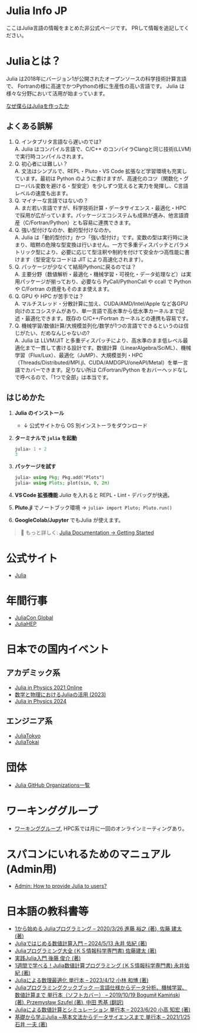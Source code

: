 # Julia Info JP

ここはJulia言語の情報をまとめた非公式ページです。
PRして情報を追記してください。

# Juliaとは？

Julia は2018年にバージョン1が公開されたオープンソースの科学技術計算言語で、 
Fortranの様に高速でかつPythonの様に生産性の高い言語です。
Julia は様々な分野において活用が始まっています。

[なぜ僕らはJuliaを作ったか](https://www.geidai.ac.jp/~marui/julialang/why_we_created_julia/index.html)

## よくある誤解

1. Q. インタプリタ言語なら遅いのでは?<br>A. Julia はコンパイル言語で、C/C++ のコンパイラClangと同じ技術(LLVM)で実行時コンパイルされます。
2. Q. 初心者には難しい？<br>A. 文法はシンプルで、REPL・Pluto・VS Code 拡張など学習環境も充実しています。最初は Python のように書けますが、高速化のコツ（関数化・グローバル変数を避ける・型安定）を少しずつ覚えると実力を発揮し、C言語レベルの速度も出ます。
3. Q. マイナーな言語ではないの？<br>A. まだ若い言語ですが、科学技術計算・データサイエンス・最適化・HPC で採用が広がっています。パッケージエコシステムも成熟が進み、他言語資産（C/Fortran/Python）とも容易に連携できます。
4. Q. 強い型付けなのか、動的型付けなのか。<br>A. Julia は「動的型付け」かつ「強い型付け」です。変数の型は実行時に決まり、暗黙の危険な型変換は行いません。一方で多重ディスパッチとパラメトリック型により、必要に応じて型注釈や制約を付けて安全かつ高性能に書けます（型安定なコードは JIT により高速化されます）。
5. Q. パッケージが少なくて結局Pythonに戻るのでは？<br>A. 主要分野（数値解析・最適化・機械学習・可視化・データ処理など）は実用パッケージが揃っており、必要なら PyCall/PythonCall や ccall で Python や C/Fortran の資産もそのまま使えます。
6. Q. GPU や HPC が苦手では？<br>A. マルチスレッド・分散計算に加え、CUDA/AMD/Intel/Apple など各GPU向けのエコシステムがあり、単一言語で高水準から低水準カーネルまで記述・最適化できます。既存の C/C++/Fortran カーネルとの連携も容易です。
7. Q. 機械学習/数値計算/大規模並列化/数学が1つの言語でできるというのは信じがたい、だめなんじゃないの?<br>A. Julia は LLVM/JIT と多重ディスパッチにより、高水準のまま低レベル最適化まで一貫して書ける設計です。数値計算（LinearAlgebra/SciML）、機械学習（Flux/Lux）、最適化（JuMP）、大規模並列・HPC（Threads/Distributed/MPI.jl、CUDA/AMDGPU/oneAPI/Metal）を単一言語でカバーできます。足りない所は C/Fortran/Python をおバーヘッドなしで呼べるので、「1つで全部」は本当です。

## はじめかた

1. **Julia のインストール**

   * ↓ 公式サイトから OS 別インストーラをダウンロード
2. **ターミナルで `julia` を起動**

   ```julia
   julia> 1 + 2
   3
   ```
   
3. **パッケージを試す**

   ```julia
   julia> using Pkg; Pkg.add("Plots")
   julia> using Plots; plot(sin, 0, 2π)
   ```
   
4. **VS Code 拡張機能** *Julia* を入れると REPL・Lint・デバッグが快適。
5. **Pluto.jl** でノートブック環境 → `julia> import Pluto; Pluto.run()`
6. **GoogleColab/Jupyter** でもJulia が使えます。

> 🔗 もっと詳しく: [Julia Documentation → Getting Started](https://docs.julialang.org/en/v1/manual/getting-started/)

# 公式サイト

- [Julia](https://julialang.org/)

# 年間行事

- [JuliaCon Global](https://juliacon.org/)
- [JuliaHEP](https://www.juliahep.org/)

# 日本での国内イベント
## アカデミック系

- [Julia in Physics 2021 Online](https://akio-tomiya.github.io/julia_in_physics/)
- [数学と物理におけるJuliaの活用 (2023)](https://akio-tomiya.github.io/julia_imi_workshop2023/)
- [Julia in Physics 2024](https://ohno.github.io/julia_in_physics_2024/)

## エンジニア系
- [JuliaTokyo](https://juliatokyo.connpass.com/)
- [JuliaTokai](https://juliatokai.connpass.com/)



# 団体

- [Julia GitHub Organizations一覧](https://julialang.org/community/organizations/)

# ワーキンググループ
- [ワーキンググループ](https://julialang.org/community/working-groups/), HPC系では月に一回のオンラインミーティングあり。

# スパコンにいれるためのマニュアル(Admin用)

- [Admin: How to provide Julia to users?](https://juliahpc.github.io/sysadmin_julia/)

# 日本語の教科書等

- [1から始める Juliaプログラミング – 2020/3/26 進藤 裕之 (著), 佐藤 建太 (著)](https://www.amazon.co.jp/1%E3%81%8B%E3%82%89%E5%A7%8B%E3%82%81%E3%82%8B-Julia%E3%83%97%E3%83%AD%E3%82%B0%E3%83%A9%E3%83%9F%E3%83%B3%E3%82%B0-%E9%80%B2%E8%97%A4-%E8%A3%95%E4%B9%8B/dp/433902905X/)
- [Juliaではじめる数値計算入門 – 2024/5/13 永井 佑紀 (著)](https://www.amazon.co.jp/Julia%E3%81%A7%E3%81%AF%E3%81%98%E3%82%81%E3%82%8B%E6%95%B0%E5%80%A4%E8%A8%88%E7%AE%97%E5%85%A5%E9%96%80-%E6%B0%B8%E4%BA%95-%E4%BD%91%E7%B4%80/dp/4297141280/)
- [Juliaプログラミング大全 (ＫＳ情報科学専門書) 佐藤建太 (著)](https://www.amazon.co.jp/%EF%BC%AA%EF%BD%95%EF%BD%8C%EF%BD%89%EF%BD%81%E3%83%97%E3%83%AD%E3%82%B0%E3%83%A9%E3%83%9F%E3%83%B3%E3%82%B0%E5%A4%A7%E5%85%A8-%EF%BC%AB%EF%BC%B3%E6%83%85%E5%A0%B1%E7%A7%91%E5%AD%A6%E5%B0%82%E9%96%80%E6%9B%B8-%E4%BD%90%E8%97%A4%E5%BB%BA%E5%A4%AA-ebook/dp/B0CBV3S7K8/)
- [実践Julia入門 後藤 俊介 (著) ](https://www.amazon.co.jp/%E5%AE%9F%E8%B7%B5Julia%E5%85%A5%E9%96%80-%E5%BE%8C%E8%97%A4-%E4%BF%8A%E4%BB%8B-ebook/dp/B0BVZ647JD/)
- [1週間で学べる！Julia数値計算プログラミング (ＫＳ情報科学専門書) 永井佑紀 (著) ](https://www.amazon.co.jp/%EF%BC%91%E9%80%B1%E9%96%93%E3%81%A7%E5%AD%A6%E3%81%B9%E3%82%8B%EF%BC%81-%EF%BC%AA%EF%BD%95%EF%BD%8C%EF%BD%89%EF%BD%81%E6%95%B0%E5%80%A4%E8%A8%88%E7%AE%97%E3%83%97%E3%83%AD%E3%82%B0%E3%83%A9%E3%83%9F%E3%83%B3%E3%82%B0-%EF%BC%AB%EF%BC%B3%E6%83%85%E5%A0%B1%E7%A7%91%E5%AD%A6%E5%B0%82%E9%96%80%E6%9B%B8-%E6%B0%B8%E4%BA%95%E4%BD%91%E7%B4%80-ebook/dp/B0B56Q8RZ1/)
- [Juliaによる数理最適化 単行本 – 2023/4/12
小林 和博 (著)](https://www.amazon.co.jp/Julia%E3%81%AB%E3%82%88%E3%82%8B%E6%95%B0%E7%90%86%E6%9C%80%E9%81%A9%E5%8C%96-%E5%B0%8F%E6%9E%97-%E5%92%8C%E5%8D%9A/dp/4339029343/)
- [Juliaプログラミングクックブック ―言語仕様からデータ分析、機械学習、数値計算まで 単行本（ソフトカバー） – 2019/10/19
Bogumił Kamiński (著), Przemysław Szufel (著), 中田 秀基 (翻訳)](https://www.amazon.co.jp/Julia%E3%83%97%E3%83%AD%E3%82%B0%E3%83%A9%E3%83%9F%E3%83%B3%E3%82%B0%E3%82%AF%E3%83%83%E3%82%AF%E3%83%96%E3%83%83%E3%82%AF-%E2%80%95%E8%A8%80%E8%AA%9E%E4%BB%95%E6%A7%98%E3%81%8B%E3%82%89%E3%83%87%E3%83%BC%E3%82%BF%E5%88%86%E6%9E%90%E3%80%81%E6%A9%9F%E6%A2%B0%E5%AD%A6%E7%BF%92%E3%80%81%E6%95%B0%E5%80%A4%E8%A8%88%E7%AE%97%E3%81%BE%E3%81%A7-Bogumi%C5%82-Kami%C5%84ski/dp/4873118891/)
- [Juliaによる数値計算とシミュレーション 単行本 – 2023/6/20
小高 知宏 (著)](https://www.amazon.co.jp/Julia%E3%81%AB%E3%82%88%E3%82%8B%E6%95%B0%E5%80%A4%E8%A8%88%E7%AE%97%E3%81%A8%E3%82%B7%E3%83%9F%E3%83%A5%E3%83%AC%E3%83%BC%E3%82%B7%E3%83%A7%E3%83%B3-%E5%B0%8F%E9%AB%98-%E7%9F%A5%E5%AE%8F/dp/427423049X/)
- [基礎から学ぶJulia ~基本文法からデータサイエンスまで 単行本 – 2021/1/25
石井 一夫 (著)](http://amazon.co.jp/%E5%9F%BA%E7%A4%8E%E3%81%8B%E3%82%89%E5%AD%A6%E3%81%B6Julia-%E5%9F%BA%E6%9C%AC%E6%96%87%E6%B3%95%E3%81%8B%E3%82%89%E3%83%87%E3%83%BC%E3%82%BF%E3%82%B5%E3%82%A4%E3%82%A8%E3%83%B3%E3%82%B9%E3%81%BE%E3%81%A7-%E7%9F%B3%E4%BA%95-%E4%B8%80%E5%A4%AB/dp/488647022X)
